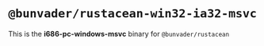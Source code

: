 # `@bunvader/rustacean-win32-ia32-msvc`

This is the **i686-pc-windows-msvc** binary for `@bunvader/rustacean`
